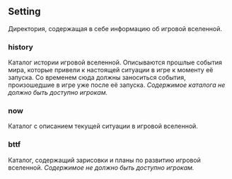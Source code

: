 ## Setting

Директория, содержащая в себе информацию об игровой вселенной.
### history
Каталог истории игровой вселенной. Описываются прошлые события мира, которые привели к настоящей ситуации в игре к моменту её запуска.
Со временем сюда должны заноситься события, произошедшие в игре уже после её запуска.
*Содержимое каталога не должно быть доступно игрокам.*

### now
Каталог с описанием текущей ситуации в игровой вселенной.

### bttf
Каталог, содержащий зарисовки и планы по развитию игровой вселенной. *Содержимое не должно быть доступно игрокам.*
